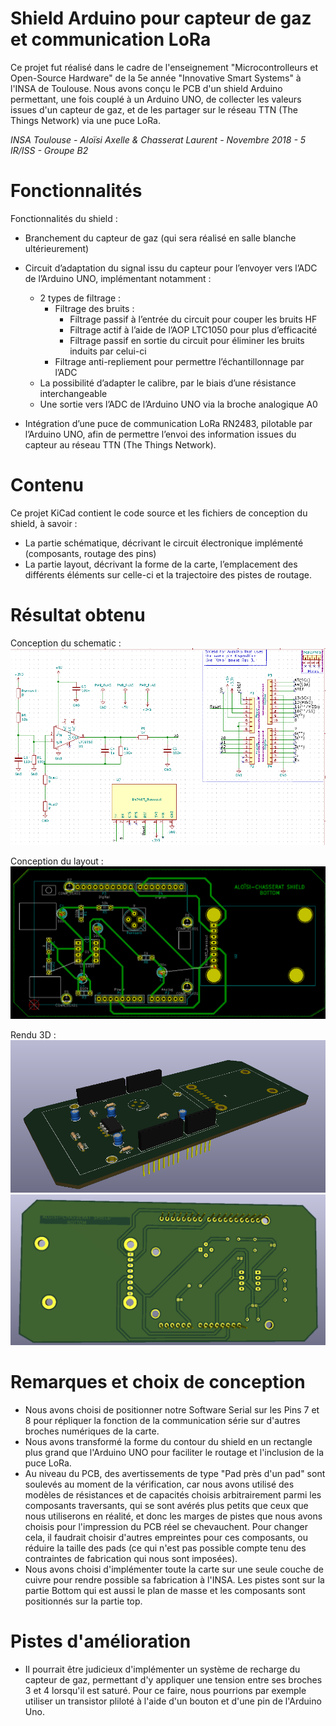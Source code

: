 # Shield Arduino pour capteur de gaz et communication LoRa

Ce projet fut réalisé dans le cadre de l'enseignement "Microcontrolleurs et Open-Source Hardware" de la 5e année "Innovative Smart Systems" à l'INSA de Toulouse. Nous avons conçu le PCB d'un shield Arduino permettant, une fois couplé à un Arduino UNO, de collecter les valeurs issues d'un capteur de gaz, et de les partager sur le réseau TTN (The Things Network) via une puce LoRa.

 *INSA Toulouse - Aloïsi Axelle & Chasserat Laurent - Novembre 2018 - 5 IR/ISS - Groupe B2*
  
# Fonctionnalités
Fonctionnalités du shield : 

-   Branchement du capteur de gaz (qui sera réalisé en salle blanche ultérieurement)

-   Circuit d’adaptation du signal issu du capteur pour l’envoyer vers l’ADC de l’Arduino UNO, implémentant notamment :
	-    2 types de filtrage :
			-   Filtrage des bruits :
				-   Filtrage passif à l’entrée du circuit pour couper les bruits HF
				-   Filtrage actif à l’aide de l’AOP LTC1050 pour plus d’efficacité
				-   Filtrage passif en sortie du circuit pour éliminer les bruits induits par celui-ci 
			-   Filtrage anti-repliement pour permettre l’échantillonnage par l’ADC
	-   La possibilité d’adapter le calibre, par le biais d’une résistance interchangeable    
	-   Une sortie vers l’ADC de l’Arduino UNO via la broche analogique A0
	
-   Intégration d’une puce de communication LoRa RN2483, pilotable par l’Arduino UNO, afin de permettre l’envoi des information issues du capteur au réseau TTN (The Things Network).

# Contenu

Ce projet KiCad contient le code source et les fichiers de conception du shield, à savoir :

-   La partie schématique, décrivant le circuit électronique implémenté (composants, routage des pins)    
-   La partie layout, décrivant la forme de la carte, l’emplacement des différents éléments sur celle-ci et la trajectoire des pistes de routage.

# Résultat obtenu

Conception du schematic :
![Our Schematic](./Schematic.png)

Conception du layout :
![Our PCB Conception](./PCB.png)

Rendu 3D :
![Our PCB in 3D](./3D-shield.png)
![Our PCB in 3D](./3D-shield-verso.png)

# Remarques et choix de conception


- Nous avons choisi de positionner notre Software Serial sur les Pins 7 et 8 pour répliquer la fonction de la communication série sur d'autres broches numériques de la carte.
- Nous avons transformé la forme du contour du shield en un rectangle plus grand que l'Arduino UNO pour faciliter le routage et l'inclusion de la puce LoRa.
- Au niveau du PCB, des avertissements de type "Pad près d'un pad" sont soulevés au moment de la vérification, car nous avons utilisé des modèles de résistances et de capacités choisis arbitrairement parmi les composants traversants, qui se sont avérés plus petits que ceux que nous utiliserons en réalité, et donc les marges de pistes que nous avons choisis pour l'impression du PCB réel se chevauchent. Pour changer cela, il faudrait choisir d'autres empreintes pour ces composants, ou réduire la taille des pads (ce qui n'est pas possible compte tenu des contraintes de fabrication qui nous sont imposées).
- Nous avons choisi d'implémenter toute la carte sur une seule couche de cuivre pour rendre possible sa fabrication à l'INSA. Les pistes sont sur la partie Bottom qui est aussi le plan de masse et les composants sont positionnés sur la partie top.

# Pistes d'amélioration

- Il pourrait être judicieux d'implémenter un système de recharge du capteur de gaz, permettant d'y appliquer une tension entre ses broches 3 et 4 lorsqu'il est saturé. Pour ce faire, nous pourrions par exemple utiliser un transistor pliloté à l'aide d'un bouton et d'une pin de l'Arduino Uno.